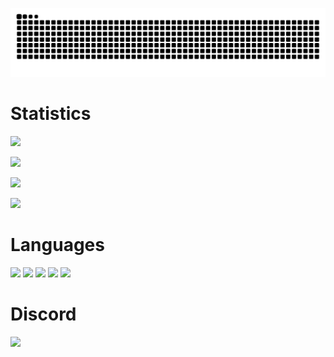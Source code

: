 
![](https://raw.githubusercontent.com/0zBug/0zBug/main/snake.svg#gh-light-mode-only)

# Statistics
![](https://github-readme-stats.vercel.app/api?username=0zBug&show_icons=true&theme=dark&hide_border=true&title_color=FEFEFE&icon_color=55D24B&text_color=FEFEFE&bg_color=0,0E1117,0E1117)

![](https://github-readme-streak-stats.herokuapp.com?user=0zBug&theme=github-dark&hide_border=true)

![](https://github-readme-stats.vercel.app/api/top-langs/?username=0zBug&layout=compact&theme=dark&hide_border=true&title_color=FEFEFE&icon_color=55D24B&text_color=FEFEFE&bg_color=0,0E1117,0E1117)

![](https://komarev.com/ghpvc/?username=0zBug&color=39D353)

# Languages
![](https://img.shields.io/badge/-Lua-0d1117?style=flat&logo=lua)
![](https://img.shields.io/badge/-C++-0d1117?style=flat&logo=cplusplus)
![](https://img.shields.io/badge/-JavaScript-0d1117?style=flat&logo=javascript)
![](https://img.shields.io/badge/-Python-0d1117?style=flat&logo=python)
![](https://img.shields.io/badge/-Octave-0d1117?style=flat&logo=Octave)

# Discord
![](https://discord.c99.nl/widget/theme-1/699092961308180511.png)
